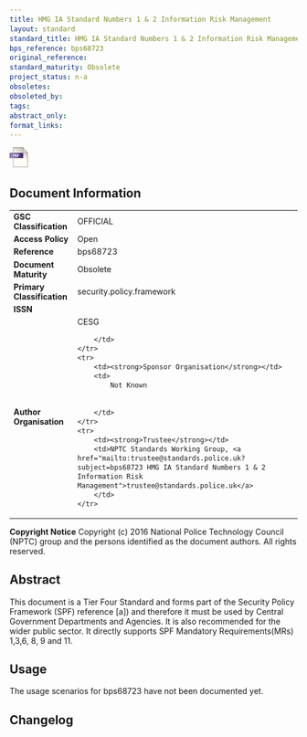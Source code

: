 ```yaml
---
title: HMG IA Standard Numbers 1 & 2 Information Risk Management
layout: standard
standard_title: HMG IA Standard Numbers 1 & 2 Information Risk Management
bps_reference: bps68723
original_reference: 
standard_maturity: Obsolete
project_status: n-a
obsoletes: 
obsoleted_by: 
tags: 
abstract_only:
format_links:
---
```





<a target="_blank" href="../library/bps68723/bps68723.pdf">
    <img src="../images/pdf@0.5x.png" alt="pdf link" title="pdf link" style="max-height:35px;">
</a>






## Document Information

<table>
    <tr>
        <td><strong>GSC Classification</strong></td>
        <td>OFFICIAL</td>
    </tr>
    <tr>
        <td><strong>Access Policy</strong></td>
        <td>Open</td>
    </tr>
    <tr>
        <td><strong>Reference </strong></td>
        <td>bps68723 </td>
    </tr>
    <tr>
        <td><strong>Document Maturity</strong></td>
        <td>Obsolete</td>
    </tr>
    <tr>
        <td><strong>Primary Classification</strong></td>
        <td>security.policy.framework</td>
    </tr>
    <tr>
        <td><strong>ISSN</strong></td>
        <td></td>
    </tr>
    <tr>
        <td><strong>Author Organisation</strong></td>
        <td>
            CESG
            
            
        </td>
    </tr>
    <tr>
        <td><strong>Sponsor Organisation</strong></td>
        <td>
            Not Known
            
            
        </td>
    </tr>
    <tr>
        <td><strong>Trustee</strong></td>
        <td>NPTC Standards Working Group, <a href="mailto:trustee@standards.police.uk?subject=bps68723 HMG IA Standard Numbers 1 & 2 Information Risk Management">trustee@standards.police.uk</a>
        </td>
    </tr>
</table>

**Copyright Notice**
Copyright (c) 2016 National Police Technology Council (NPTC) group and the persons identified as the document authors. All rights reserved.</p>
## Abstract
      
This document is a Tier Four Standard and forms part of the Security Policy Framework (SPF) reference [a]) and therefore it must be used by Central Government  Departments  and  Agencies. 
    It is also recommended for the wider public sector. It directly supports SPF Mandatory Requirements(MRs) 1,3,6, 8, 9 and 11.
        
## Usage
The usage scenarios for bps68723 have not been documented yet.

## Changelog

